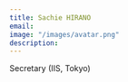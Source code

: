 ```yaml
---
title: Sachie HIRANO
email: 
image: "/images/avatar.png"
description: 
---
```


Secretary (IIS, Tokyo)

